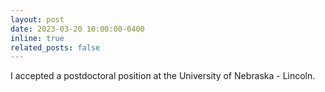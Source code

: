 ```yaml
---
layout: post
date: 2023-03-20 10:00:00-0400
inline: true
related_posts: false
---
```


I accepted a postdoctoral position at the University of Nebraska - Lincoln.
